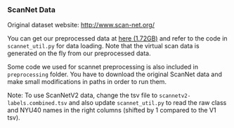 ### ScanNet Data

Original dataset website: <a href="http://www.scan-net.org/">http://www.scan-net.org/</a>

You can get our preprocessed data at <a href="https://shapenet.cs.stanford.edu/media/scannet_data_pointnet2.zip">here (1.72GB)</a> and refer to the code in `scannet_util.py` for data loading. Note that the virtual scan data is generated on the fly from our preprocessed data.

Some code we used for scannet preprocessing is also included in `preprocessing` folder. You have to download the original ScanNet data and make small modifications in paths in order to run them.

Note: To use ScanNetV2 data, change the tsv file to `scannetv2-labels.combined.tsv` and also update `scannet_util.py` to read the raw class and NYU40 names in the right columns (shifted by 1 compared to the V1 tsv).
